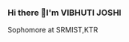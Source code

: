 ### Hi there 👋I'm VIBHUTI JOSHI
Sophomore at SRMIST,KTR

<!--
**vibhuti0/vibhuti0** is a ✨ _special_ ✨ repository because its `README.md` (this file) appears on your GitHub profile.

Here are some ideas to get you started:

- 🔭 I’m currently working on ...
- 🌱 I’m currently learning Web Development,Python
- 📫 How to reach me: https://www.linkedin.com/in/vibhuti-joshi-1671a0227
-  I'm Intrested in Machine Learning,Web Development 
- ⚡ Fun fact: I Enjoy Food
-->

